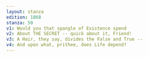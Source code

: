 ```yaml
---
layout: stanza
edition: 1868
stanza: 50
v1: Would you that spangle of Existence spend
v2: About THE SECRET -- quick about it, Friend!
v3: A Hair, they say, divides the False and True --
v4: And upon what, prithee, does Life depend?
---
```

